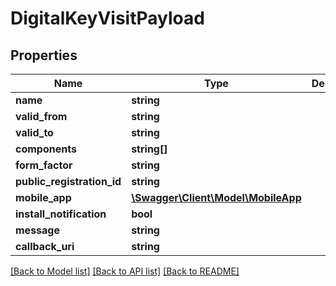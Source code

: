 # DigitalKeyVisitPayload

## Properties
Name | Type | Description | Notes
------------ | ------------- | ------------- | -------------
**name** | **string** |  | [optional] 
**valid_from** | **string** |  | 
**valid_to** | **string** |  | 
**components** | **string[]** |  | 
**form_factor** | **string** |  | 
**public_registration_id** | **string** |  | 
**mobile_app** | [**\Swagger\Client\Model\MobileApp**](MobileApp.md) |  | 
**install_notification** | **bool** |  | 
**message** | **string** |  | [optional] 
**callback_uri** | **string** |  | [optional] 

[[Back to Model list]](../README.md#documentation-for-models) [[Back to API list]](../README.md#documentation-for-api-endpoints) [[Back to README]](../README.md)


